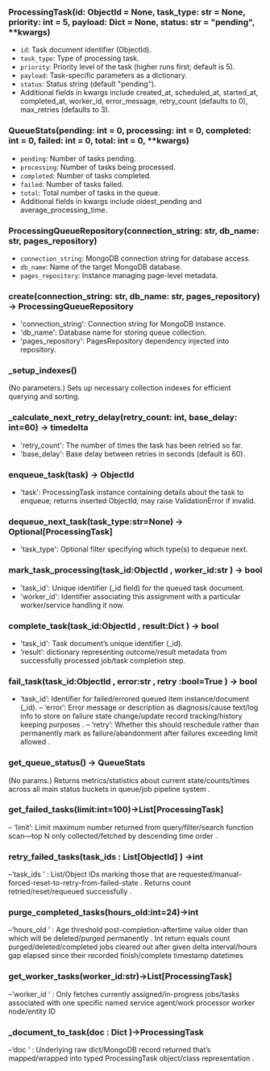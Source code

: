 ### ProcessingTask(id: ObjectId = None, task_type: str = None, priority: int = 5, payload: Dict = None, status: str = "pending", **kwargs)
- `id`: Task document identifier (ObjectId).  
- `task_type`: Type of processing task.  
- `priority`: Priority level of the task (higher runs first; default is 5).  
- `payload`: Task-specific parameters as a dictionary.  
- `status`: Status string (default "pending").  
- Additional fields in kwargs include created_at, scheduled_at, started_at, completed_at, worker_id, error_message, retry_count (defaults to 0), max_retries (defaults to 3).

### QueueStats(pending: int = 0, processing: int = 0, completed: int = 0, failed: int = 0, total: int = 0, **kwargs)
- `pending`: Number of tasks pending.
- `processing`: Number of tasks being processed.
- `completed`: Number of tasks completed.
- `failed`: Number of tasks failed.
- `total`: Total number of tasks in the queue.
- Additional fields in kwargs include oldest_pending and average_processing_time.

### ProcessingQueueRepository(connection_string: str, db_name: str, pages_repository)
- `connection_string`: MongoDB connection string for database access.  
- `db_name`: Name of the target MongoDB database.  
- `pages_repository`: Instance managing page-level metadata.

### create(connection_string: str, db_name: str, pages_repository) -> ProcessingQueueRepository
 - 'connection_string': Connection string for MongoDB instance. 
 - 'db_name': Database name for storing queue collection. 
 - 'pages_repository': PagesRepository dependency injected into repository.

### _setup_indexes()
(No parameters.) Sets up necessary collection indexes for efficient querying and sorting.

### _calculate_next_retry_delay(retry_count: int, base_delay: int=60) -> timedelta
 - 'retry_count': The number of times the task has been retried so far.
 - 'base_delay': Base delay between retries in seconds (default is 60).

### enqueue_task(task) -> ObjectId
 - 'task': ProcessingTask instance containing details about the task to enqueue; returns inserted ObjectId; may raise ValidationError if invalid.

### dequeue_next_task(task_type:str=None) -> Optional[ProcessingTask]
 - 'task_type': Optional filter specifying which type(s) to dequeue next.

### mark_task_processing(task_id:ObjectId , worker_id:str ) -> bool
 - 'task_id': Unique identifier (_id field) for the queued task document.
 - 'worker_id': Identifier associating this assignment with a particular worker/service handling it now.

### complete_task(task_id:ObjectId , result:Dict ) -> bool
 - 'task_id': Task document’s unique identifier (_id).
 - ‘result’: dictionary representing outcome/result metadata from successfully processed job/task completion step.

### fail_task(task_id:ObjectId , error:str , retry :bool=True ) -> bool
 - ‘task_id’: Identifier for failed/errored queued item instance/document (_id).
 – ‘error’: Error message or description as diagnosis/cause text/log info to store on failure state change/update record tracking/history keeping purposes . 
 – ‘retry’: Whether this should reschedule rather than permanently mark as failure/abandonment after failures exceeding limit allowed .

 ### get_queue_status() -> QueueStats 
(No params.) Returns metrics/statistics about current state/counts/times across all main status buckets in queue/job pipeline system .

 ### get_failed_tasks(limit:int=100)->List[ProcessingTask] 
– ‘limit’: Limit maximum number returned from query/filter/search function scan—top N only collected/fetched by descending time order .

 ### retry_failed_tasks(task_ids : List[ObjectId] ) ->int 
 –‘task_ids ’ : List/Object IDs marking those that are requested/manual-forced-reset-to-retry-from-failed-state . Returns count retried/reset/requeued successfully .

 ### purge_completed_tasks(hours_old:int=24)->int 
 –‘hours_old ’ : Age threshold post-completion-aftertime value older than which will be deleted/purged permanently . Int return equals count purged/deleted/completed jobs cleared out after given delta interval/hours gap elapsed since their recorded finish/complete timestamp datetimes

 ### get_worker_tasks(worker_id:str)->List[ProcessingTask]
–’worker_id ’ : Only fetches currently assigned/in-progress jobs/tasks associated with one specific named service agent/work processor worker node/entity ID

 ### _document_to_task(doc : Dict )->ProcessingTask 
–‘doc ’ : Underlying raw dict/MongoDB record returned that’s mapped/wrapped into typed ProcessingTask object/class representation .